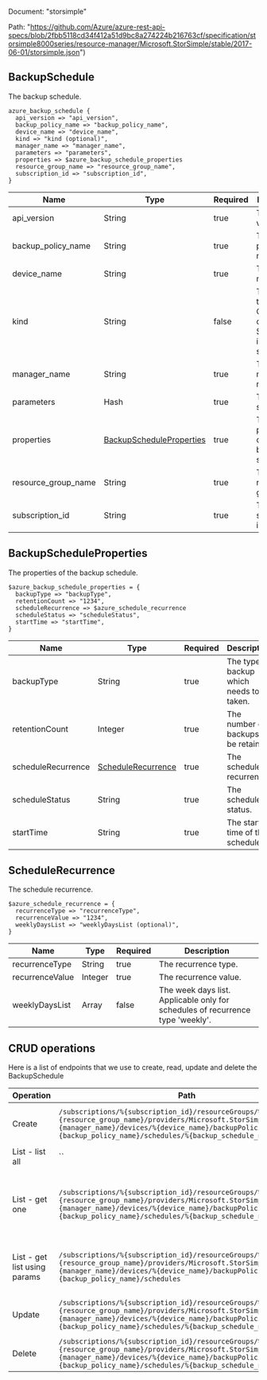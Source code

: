 Document: "storsimple"


Path: "https://github.com/Azure/azure-rest-api-specs/blob/2fbb5118cd34f412a51d9bc8a274224b216763cf/specification/storsimple8000series/resource-manager/Microsoft.StorSimple/stable/2017-06-01/storsimple.json")

## BackupSchedule

The backup schedule.

```puppet
azure_backup_schedule {
  api_version => "api_version",
  backup_policy_name => "backup_policy_name",
  device_name => "device_name",
  kind => "kind (optional)",
  manager_name => "manager_name",
  parameters => "parameters",
  properties => $azure_backup_schedule_properties
  resource_group_name => "resource_group_name",
  subscription_id => "subscription_id",
}
```

| Name        | Type           | Required       | Description       |
| ------------- | ------------- | ------------- | ------------- |
|api_version | String | true | The api version |
|backup_policy_name | String | true | The backup policy name. |
|device_name | String | true | The device name |
|kind | String | false | The Kind of the object. Currently only Series8000 is supported |
|manager_name | String | true | The manager name |
|parameters | Hash | true | The backup schedule. |
|properties | [BackupScheduleProperties](#backupscheduleproperties) | true | The properties of the backup schedule. |
|resource_group_name | String | true | The resource group name |
|subscription_id | String | true | The subscription id |
        
## BackupScheduleProperties

The properties of the backup schedule.

```puppet
$azure_backup_schedule_properties = {
  backupType => "backupType",
  retentionCount => "1234",
  scheduleRecurrence => $azure_schedule_recurrence
  scheduleStatus => "scheduleStatus",
  startTime => "startTime",
}
```

| Name        | Type           | Required       | Description       |
| ------------- | ------------- | ------------- | ------------- |
|backupType | String | true | The type of backup which needs to be taken. |
|retentionCount | Integer | true | The number of backups to be retained. |
|scheduleRecurrence | [ScheduleRecurrence](#schedulerecurrence) | true | The schedule recurrence. |
|scheduleStatus | String | true | The schedule status. |
|startTime | String | true | The start time of the schedule. |
        
## ScheduleRecurrence

The schedule recurrence.

```puppet
$azure_schedule_recurrence = {
  recurrenceType => "recurrenceType",
  recurrenceValue => "1234",
  weeklyDaysList => "weeklyDaysList (optional)",
}
```

| Name        | Type           | Required       | Description       |
| ------------- | ------------- | ------------- | ------------- |
|recurrenceType | String | true | The recurrence type. |
|recurrenceValue | Integer | true | The recurrence value. |
|weeklyDaysList | Array | false | The week days list. Applicable only for schedules of recurrence type 'weekly'. |



## CRUD operations

Here is a list of endpoints that we use to create, read, update and delete the BackupSchedule

| Operation | Path | Verb | Description | OperationID |
| ------------- | ------------- | ------------- | ------------- | ------------- |
|Create|`/subscriptions/%{subscription_id}/resourceGroups/%{resource_group_name}/providers/Microsoft.StorSimple/managers/%{manager_name}/devices/%{device_name}/backupPolicies/%{backup_policy_name}/schedules/%{backup_schedule_name}`|Put|Creates or updates the backup schedule.|BackupSchedules_CreateOrUpdate|
|List - list all|``||||
|List - get one|`/subscriptions/%{subscription_id}/resourceGroups/%{resource_group_name}/providers/Microsoft.StorSimple/managers/%{manager_name}/devices/%{device_name}/backupPolicies/%{backup_policy_name}/schedules/%{backup_schedule_name}`|Get|Gets the properties of the specified backup schedule name.|BackupSchedules_Get|
|List - get list using params|`/subscriptions/%{subscription_id}/resourceGroups/%{resource_group_name}/providers/Microsoft.StorSimple/managers/%{manager_name}/devices/%{device_name}/backupPolicies/%{backup_policy_name}/schedules`|Get|Gets all the backup schedules in a backup policy.|BackupSchedules_ListByBackupPolicy|
|Update|`/subscriptions/%{subscription_id}/resourceGroups/%{resource_group_name}/providers/Microsoft.StorSimple/managers/%{manager_name}/devices/%{device_name}/backupPolicies/%{backup_policy_name}/schedules/%{backup_schedule_name}`|Put|Creates or updates the backup schedule.|BackupSchedules_CreateOrUpdate|
|Delete|`/subscriptions/%{subscription_id}/resourceGroups/%{resource_group_name}/providers/Microsoft.StorSimple/managers/%{manager_name}/devices/%{device_name}/backupPolicies/%{backup_policy_name}/schedules/%{backup_schedule_name}`|Delete|Deletes the backup schedule.|BackupSchedules_Delete|
